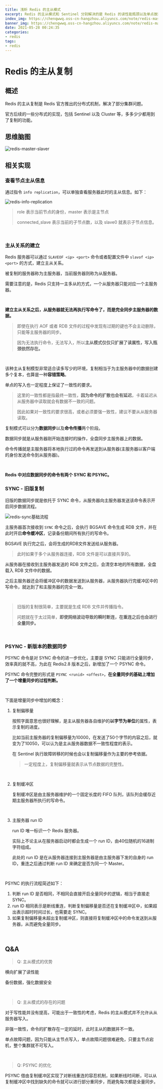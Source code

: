 ```yaml
---
title: 浅析 Redis 的主从模式
excerpt: Redis 的主从模式和 Sentinel 分别解决的是 Redis 的读性能瓶颈以及单点故障问题。
index_img: https://chenqwwq.oss-cn-hangzhou.aliyuncs.com/note/redis-master-slaver-7942494.png
banner_img: https://chenqwwq.oss-cn-hangzhou.aliyuncs.com/note/redis-master-slaver-7942494.png
date: 2021-05-28 00:24:35
categories:
- redis
tags:
- redis
---
```




# Redis 的主从复制



## 概述

Redis 的主从复制是 Redis 官方推出的分布式机制，解决了部分集群问题。

官方后续的一些分布式的实现，包括 Sentinel 以及 Cluster 等，多多少少都用到了复制的功能。





## 思维脑图

![redis-master-slaver](https://chenqwwq.oss-cn-hangzhou.aliyuncs.com/note/redis-master-slaver-7942494.png)





## 相关实现

### 查看节点主从信息

通过指令 `info replication`，可以单独查看服务器此时的主从信息。如下：

![redis-info-replication](https://chenqwwq.oss-cn-hangzhou.aliyuncs.com/note/redis_info_replication_master-7942497.png)

> role 表示当前节点的身份，master 表示是主节点
>
> connected_slave 表示当前的子节点数，以及 slave0 就表示子节点信息。

<br>



### 主从关系的建立

Redis 服务器可以通过 `SLAVEOF <ip> <port>` 命令或者配置文件中 `slavof <ip> <port>` 的方式，建立主从关系。

被复制的服务器称为主服务器，当前服务器则称为从服务器。

需要注意的是，Redis 只支持一主多从的方式，一个从服务器只能对应一个主服务器。

<br>



**建立主从关系之后，从服务器就无法再执行写命令了，而是完全同步主服务器的数据。**

> 即使在执行 AOF 或者 RDB 文件的过程中发现有过期的键也不会主动删除，只能等主服务器的同步。
>
> 因为无法执行命令，无法写入，所以**主从模式仅仅只扩展了读属性，写入瓶颈依然存在。**

<br>



该种主从复制模型非常适合读多写少的环境，复制相当于为主服务器中的数据创建多个复本，也算是一种**容错策略**。

单点的写入也一定程度上保证了一致性的要求。

> 这里的一致性都是指最终一致性，**因为命令的扩散也会有延迟**，卡着延迟从从服务器中读取就会有数据不一致的问题。
>
> 因此如果对一致性的要求很高，或者必须要强一致性，建议不要从从服务器读取。



复制模式可以分为**数据同步**以及**命令传播**两个阶段。

数据同步就是从服务器刚开始连接时的操作，全盘同步主服务器上的数据。

命令传播就是主服务器将本地执行过的命令再发送到从服务器(主服务器以客户端的身份发送命令到从服务器)。

<br>



**Redis 中对应数据同步的命令有两个 SYNC 和 PSYNC。**

### SYNC - 旧版复制

旧版的数据同步就是依托于 SYNC 命令，从服务器向主服务器发送该命令表示开启同步数据流程。

![redis-sync基础流程](https://chenqwwq.oss-cn-hangzhou.aliyuncs.com/note/Redis_SYNC_%E6%B5%81%E7%A8%8B-7942500.png)

主服务器首次接收到 `SYNC` 命令之后，会执行 BGSAVE 命令生成 RDB 文件，并在此时开启**命令缓冲区**，记录备份期间所有执行的写命令。

BGSAVE 执行完之后，会将生成的RDB文件发送给从服务器。

> 此时如果于多个从服务器连接，RDB 文件是可以直接共享的。

从服务器在接收到主服务器发送的 RDB 文件之后，会清空本地的所有数据，全盘载入 RDB 文件中的数据。

之后主服务器还会将缓冲区中的数据发送到从服务器，从服务器执行完缓冲区中的写命令，就达到了和主服务器的完全一致。

<br>



> 旧版的复制很简单，主要就是生成 RDB 文件并传播指令。
>
> 问题就在于太过简单，**即使网络波动导致的瞬时断连，在重连之后也会进行全量同步。**

<br>



### PSYNC - 新版本的数据同步

PSYNC 命令是对 SYNC 命令的进一步优化，主要是 SYNC 只能进行全量同步，效率真的就不高，为此在 Redis2.8 版本之后，新增加了一个 PSYNC 命令。

PSYNC 命令完整的形式是 `PSYNC <runid> <offest>`，**在全量同步的基础上增加了一个增量同步的过程判断。**

</br>



下面是增量同步中增加的概念：

1. 复制偏移量

   按照字面意思也很好理解，是主从服务器各自维护的**以字节为单位**的属性，表示复制的进度。

   比如当前主服务器的复制偏移量为10000，在发送了50个字节的内容之后，就变为了10050，可以认为是主从服务器数据不一致性程度的表示。

   在 Sentinel 执行故障转移的时候也会以复制偏移量作为主要的参考依据。

   > 一定程度上，复制偏移量就表示从节点数据的完整性。

   <br>

   

2. 复制缓冲区

   复制缓冲区是由主服务器维护的一个固定长度的 FIFO 队列，该队列会缓存近期主服务器所执行的写命令。

   <br>

   

3. 主服务器 run ID

   run ID 唯一标识一个 Redis 服务器。

   实际上不论主从在服务器启动时都会生成一个 run ID，由40位随机的16进制字符组成。

   此处的 run ID 是在从服务器连接到主服务器是由主服务器下发的自身的 run ID，重连之后通过判断 run ID 来确定是否为同一个 Master。

<br>



PSYNC 的执行流程简述如下：

1. 判断 run ID 是否相同，不相同会直接开启全量同步的逻辑，相当于直接走 SYNC。
2. run ID 相同表示是断线重连，判断复制偏移量是否还在复制缓冲区中，如果超出表示超时时间过长，也需要走 SYNC。
3. 如果复制偏移量未超出复制缓冲区，则直接将复制缓冲区中的命令发送到从服务器，从而避免全量同步。

<br>





## Q&A



> Q: 主从模式的优势



横向扩展了读性能

备份数据，强化数据安全

<br>





> Q: 主从模式的存在的问题



对于写性能并没有提高，可能出于一致性的考虑，Redis 的主从模式并不允许从从服务器写入。

非强一致性，命令的扩散存在一定的延时，此时主从的数据并不一致。

单点故障问题，因为只能从主节点写入，单点故障问题很难避免，只要主节点宕机，整个集群就不可写入。

<br>





> Q: PSYNC 的优化

PSYNC 借由复制缓冲区实现了对断线重连的容忍机制，如果断线时间断，可以从复制缓冲区中找到缺失的命令就可以进行部分重同步，而避免每次都是全量同步。